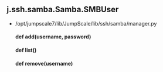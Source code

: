## j.ssh.samba.Samba.SMBUser

- /opt/jumpscale7/lib/JumpScale/lib/ssh/samba/manager.py

    #### def add(username, password) 
    #### def list() 
    #### def remove(username) 
